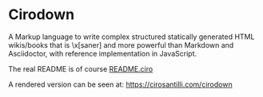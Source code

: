 # Cirodown

A Markup language to write complex structured statically generated HTML wikis/books that is \x[saner] and more powerful than Markdown and Asciidoctor, with reference implementation in JavaScript.

The real README is of course [README.ciro](README.ciro)

A rendered version can be seen at: <https://cirosantilli.com/cirodown>
